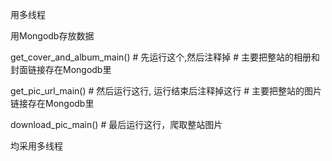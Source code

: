 用多线程

用Mongodb存放数据

get_cover_and_album_main()  # 先运行这个,然后注释掉
                            # 主要把整站的相册和封面链接存在Mongodb里
                            
get_pic_url_main()  # 然后运行这行, 运行结束后注释掉这行
                    # 主要把整站的图片链接存在Mongodb里
                    
download_pic_main()  # 最后运行这行，爬取整站图片

均采用多线程
             
